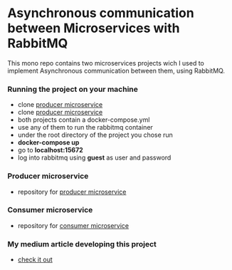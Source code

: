 # Asynchronous communication between Microservices with RabbitMQ
This mono repo contains two microservices projects wich I used to implement Asynchronous communication between them, using RabbitMQ.

### Running the project on your machine

- clone <a href="https://github.com/pedroluiznogueira/microservices-messaging-producer">producer microservice</a>
- clone <a href="https://github.com/pedroluiznogueira/microservices-messaging-consumer">producer microservice</a>
- both projects contain a docker-compose.yml
- use any of them to run the rabbitmq container
- under the root directory of the project you chose run
- <b>docker-compose up</b>
- go to <b>localhost:15672</b>
- log into rabbitmq using <b>guest</b> as user and password

### Producer microservice

- repository for <a href="https://github.com/pedroluiznogueira/microservices-messaging-producer">producer microservice</a>

### Consumer microservice

- repository for <a href="https://github.com/pedroluiznogueira/microservices-messaging-consumer">consumer microservice</a>

### My medium article developing this project

- <a href="https://pedroluiznogueira.medium.com/rabbitmq-with-java-and-spring-asynchronous-communication-between-microservices-c087595c500b">check it out </a>

